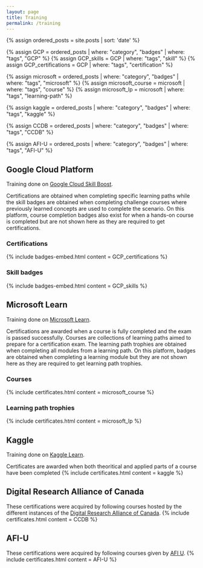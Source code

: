 ```yaml
---
layout: page
title: Training
permalink: /training
---
```

<!-- Posts preprocessing -->
{% assign ordered_posts = site.posts | sort: 'date' %}
<!-- Google Cloud Platform -->
{% assign GCP = ordered_posts | where: "category", "badges" | where: "tags", "GCP" %}
{% assign GCP_skills = GCP | where: "tags", "skill" %}
{% assign GCP_certifications = GCP | where: "tags", "certification" %}
<!-- Microsoft learn -->
{% assign microsoft = ordered_posts | where: "category", "badges" | where: "tags", "microsoft" %}
{% assign microsoft_course = microsoft | where: "tags", "course" %}
{% assign microsoft_lp = microsoft | where: "tags", "learning-path" %}
<!-- AWS -->
<!-- Kaggle -->
{% assign kaggle = ordered_posts | where: "category", "badges" | where: "tags", "kaggle" %}
<!-- Digital Research Alliance of Canada -->
{% assign CCDB = ordered_posts | where: "category", "badges" | where: "tags", "CCDB" %}
<!-- AFI U -->
{% assign AFI-U = ordered_posts | where: "category", "badges" | where: "tags", "AFI-U" %}

## Google Cloud Platform
<!-- Learning paths -> Skill badges -> Completion badge -->
Training done on [Google Cloud Skill Boost](https://www.cloudskillsboost.google/paths).

Certifications are obtained when completing specific learning paths while the skill badges are obtained when completing challenge courses where previously learned concepts are used to complete the scenario. On this platform, course completion badges also exist for when a hands-on course is completed but are not shown here as they are required to get certifications.
### Certifications
{% include badges-embed.html content = GCP_certifications %}
### Skill badges
{% include badges-embed.html content = GCP_skills %}

## Microsoft Learn
<!-- Examen -> Course -> Learning paths -> Modules -->
Training done on [Microsoft Learn](https://learn.microsoft.com/en-us/).

Certifications are awarded when a course is fully completed and the exam is passed successfully. Courses are collections of learning paths aimed to prepare for a certification exam.
The learning path trophies are obtained when completing all modules from a learning path. On this platform, badges are obtained when completing a learning module but they are not shown here as they are required to get learning path trophies.
### Courses
{% include certificates.html content = microsoft_course %}
### Learning path trophies
{% include certificates.html content = microsoft_lp %}

<!-- ## Amazon Web Services -->

## Kaggle
Training done on [Kaggle Learn](https://www.kaggle.com/learn).

Certificates are awarded when both theoritical and applied parts of a course have been completed
{% include certificates.html content = kaggle %}

## Digital Research Alliance of Canada
These certifications were acquired by following courses hosted by the different instances of the [Digital Research Alliance of Canada](https://www.alliancecan.ca/en).
{% include certificates.html content = CCDB %}

<script type="text/javascript" async src="//cdn.credly.com/assets/utilities/embed.js"></script>

## AFI-U
These certifications were acquired by following courses given by [AFI U](https://www.afiexpertise.com/).
{% include certificates.html content = AFI-U %}